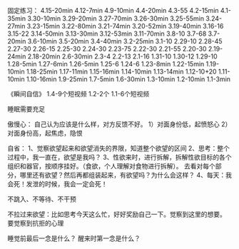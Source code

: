 固定练习：
4.15-20min
4.12-7min
4.9-10min
4.4-20min
4.3-55
4.2-15min
4.1-35min
3.30-10min
3.29-20min
3.27-70min
3.26-30min
3.25-55min
3.24-27min
3.23-15min
3.22-80min
3.21-74min
3.20-52min
3.19-40min
3.16-16
3.15-22
3.14-50min
3.13-30min
3.12-53min
3.11-70min
3.8-10
3.7-68
3.7-20min
3.6-10min
3.5-20min
3.4-40min
3.2-25min
3.1-10
2.29-10
2.28-45
2.27-30
2.26-15
2.25-30
2.24-30
2.23-75
2.22-30
2.21-55
2.20-30
2.19-24min
2.18-20min
2.6-30min
2.3-4
2.2-13
2.1-16
1.31-10
1.30-12
1.29-10
1.28-5min
1.27-6min
1.26-5min
1.25-6
1.24-6
1.23-8min
1.22-15min
1.19-10min
1.18-25min
1.17-11min
1.15-16min
1.14-10min
1.13-14min
1.12-10+20
1.11-10min
1.10-16min
1.9-25min
1.7-5min
1.6-30min
1.3-10min
1.2-10min
1.1-3min

《瞬间自信》
1.4-9个短视频
1.2-2个
1.1-6个短视频

睡眠需要充足

傲慢心：
自己认为应该是什么样，对方反馈不好。
1）对面身份低，起愤怒心
2）对面身份高，起焦虑，隐恨

自省：
1、觉察欲望起来和欲望消失的界限，知道整个欲望的区间
2、思考：整个过程中，我一直在，欲望是我吗？
3、性欲来时，进行拆解，拆解性欲目标的各个组织和器官，按顺序挂好。（食欲，个人理解对食物进行拆解）。
去看对每个部分，哪里还有欲望？然后再都组装起来，有欲望吗？为什么会这样？
4、每天：我会死！发泄的时候，我会一定会死！

不跳入、不等待、不干预

不拉过来欲望：比如思考今天这么忙，好好奖励自己一下。觉察到这里的想要。
要觉察到抗拒的心理


睡觉前最后一念是什么？
醒来时第一念是什么？

